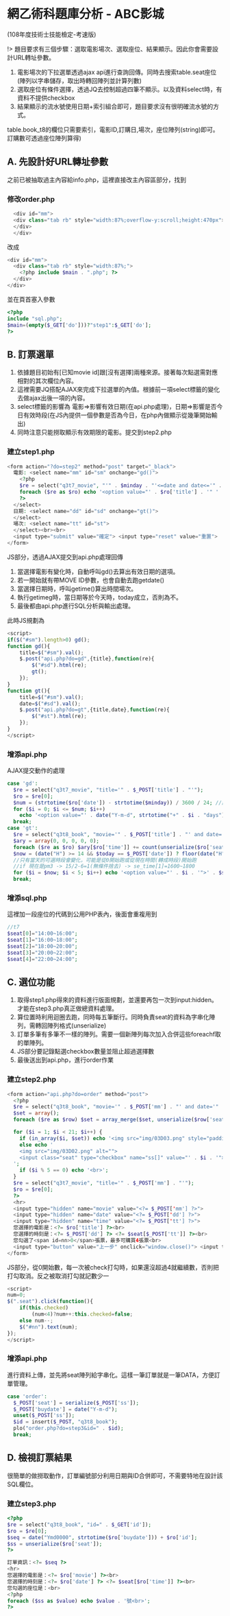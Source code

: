 # 網乙術科題庫分析 - ABC影城
(108年度技術士技能檢定-考速版)

!> 題目要求有三個步驟：選取電影場次、選取座位、結果顯示。因此你會需要設計URL轉址參數。

1. 電影場次的下拉選單透過ajax api進行查詢回傳。同時去搜索table.seat座位\(陣列以字串儲存，取出時轉回陣列並計算列數\)
2. 選取座位有條件選擇，透過JQ去控制超過四筆不顯示。以及資料select時，有資料不提供checkbox
3. 結果顯示的流水號使用日期+索引組合即可，題目要求沒有很明確流水號的方式。

table.book\_t8的欄位只需要索引，電影ID,訂購日,場次，座位陣列\(string\)即可。訂購數可透過座位陣列算得\)

## A. 先設計好URL轉址參數
之前已被抽取過主內容給info.php，這裡直接改主內容區部分，找到

### 修改order.php
```php
  <div id="mm">
  <div class="tab rb" style="width:87%;overflow-y:scroll;height:470px">
  </div>
  </div>
```

改成

```php
<div id="mm">
  <div class="tab rb" style="width:87%;">
    <?php include $main . ".php"; ?>
  </div>
</div>
```

並在頁首塞入參數

```php
<?php
include "sql.php";
$main=(empty($_GET['do']))?"step1":$_GET['do'];
?>
```

## B. 訂票選單
1. 依據題目初始有\[已知movie id\]跟\[沒有選擇\]兩種來源。接著每次點選需對應相對的其次欄位內容。
2. 這裡需要JQ搭配AJAX來完成下拉選單的內值。根據前一項select標籤的變化去做ajax出後一項的內容。
3. select標籤的影響為 電影=&gt;影響有效日期\(在api.php處理\)，日期=&gt;影響是否今日有效時段\(在JS內提供一個參數是否為今日，在php內做顯示從幾筆開始輸出\)
4. 同時注意只能撈取顯示有效期限的電影。提交到step2.php

### 建立step1.php
```php
<form action="?do=step2" method="post" target="_black">
  電影: <select name="mm" id="sm" onchange="gd()">
    <?php
    $re = select("q3t7_movie", "'" . $minday . "'<=date and date<='" . $today . "'");
    foreach ($re as $ro) echo '<option value="' . $ro['title'] . '" ' . ((!empty($_GET['id']) && $_GET['id'] == $ro['id']) ? "selected" : "") . '>' . $ro['title'] . '</option>';
    ?>
  </select>
  日期: <select name="dd" id="sd" onchange="gt()">
  </select>
  場次: <select name="tt" id="st">
  </select><br><br>
  <input type="submit" value="確定"> <input type="reset" value="重置">
</form>
```

JS部分，透過AJAX提交到api.php處理回傳

1. 當選擇電影有變化時，自動呼叫gd\(\)去算出有效日期的選項。
2. 若一開始就有帶MOVE ID參數，也會自動去跑getdate\(\)
3. 當選擇日期時，呼叫getime\(\)算出時間場次。
4. 執行getimeg時，當日期等於今天時，today成立，否則為不。
5. 最後都由api.php進行SQL分析與輸出處理。

此時JS規劃為

```javascript
<script>
if($("#sm").length>0) gd();
function gd(){
    title=$("#sm").val();
    $.post("api.php?do=gd",{title},function(re){
        $("#sd").html(re);
        gt();
    });
}
function gt(){
    title=$("#sm").val();
    date=$("#sd").val();
    $.post("api.php?do=gt",{title,date},function(re){
        $("#st").html(re);
    });
}
</script>
```

### 增添api.php
AJAX提交動作的處理

```php
case 'gd':
  $re = select("q3t7_movie", "title='" . $_POST['title'] . "'");
  $ro = $re[0];
  $num = (strtotime($ro['date']) - strtotime($minday)) / 3600 / 24; //該資料與最舊有效日相差幾天，可能值0~2
  for ($i = 0; $i <= $num; $i++)
    echo '<option value="' . date("Y-m-d", strtotime("+" . $i . "days")) . '">' . date("Y-m-d", strtotime("+" . $i . "days")) . '</option>';
  break;
case 'gt':
  $re = select("q3t8_book", "movie='" . $_POST['title'] . "' and date='" . $_POST['date'] . "'");
  $ary = array(0, 0, 0, 0, 0);
  foreach ($re as $ro) $ary[$ro['time']] += count(unserialize($ro['seat'])); //收集各時段已售出之量
  $now = (date("H") >= 14 && $today == $_POST['date']) ? floor(date("H") / 2 - 6) : 0; //如果今天且下午
  //只有當天的可選時段會變化，可能是從0開始跑或從現在時間(轉成時段)開始跑
  //if 現在是pm3 -> 15/2-6=1(無條件捨去) -> se_time[1]=1600~1800
  for ($i = $now; $i < 5; $i++) echo '<option value="' . $i . '">' . $seat[$i] . ' 剩餘座位 ' . (20 - $ary[$i]) . '</option>';
  break;
```

### 增添sql.php
這裡加一段座位的代碼到公用PHP表內，後面會重複用到

```php
//t7
$seat[0]="14:00~16:00";
$seat[1]="16:00~18:00";
$seat[2]="18:00~20:00";
$seat[3]="20:00~22:00";
$seat[4]="22:00~24:00";
```

## C. 選位功能
1. 取得step1.php得來的資料進行版面規劃，並還要再包一次到input:hidden。才能在step3.php真正做總資料處理。
2. 算位置時利用迴圈去跑，同時每五筆斷行。同時負責seat的資料為字串化陣列，需轉回陣列格式\(unserialize\)
3. 訂單多筆有多筆不一樣的陣列。需要一個新陣列每次加入合併這些foreachf取的單陣列。
4. JS部分要記錄點選checkbox數量並阻止超過選擇數
5. 最後送出到api.php，進行order作業

### 建立step2.php
```php
<form action="api.php?do=order" method="post">
  <?php
  $re = select("q3t8_book", "movie='" . $_POST['mm'] . "' and date='" . $_POST['dd'] . "' and time=" . $_POST['tt']);
  $set = array();
  foreach ($re as $row) $set = array_merge($set, unserialize($row['seat'])); //將所有該時段的多筆座位陣列都倒入到一個新陣列

  for ($i = 1; $i < 21; $i++) {
    if (in_array($i, $set)) echo '<img src="img/03D03.png" style="padding-right:30px">';
    else echo '
    <img src="img/03D02.png" alt="">
    <input class="seat" type="checkbox" name="ss[]" value="' . $i . '">
  ';
    if ($i % 5 == 0) echo '<br>';
  }
  $re = select("q3t7_movie", "title='" . $_POST['mm'] . "'");
  $ro = $re[0];
  ?>
  <hr>
  <input type="hidden" name="movie" value="<?= $_POST['mm'] ?>">
  <input type="hidden" name="date" value="<?= $_POST['dd'] ?>">
  <input type="hidden" name="time" value="<?= $_POST['tt'] ?>">
  您選擇的電影是：<?= $ro['title'] ?><br>
  您選擇的時刻是：<?= $_POST['dd'] ?> <?= $seat[$_POST['tt']] ?><br>
  您勾選了<span id=nn>0</span>張票，最多可購買4張票<br>
  <input type="button" value="上一步" onclick="window.close()"> <input type="submit" value="確定">
</form>
```

JS部分，從0開始數，每一次被check打勾時，如果還沒超過4就繼續數，否則把打勾取消。反之被取消打勾就記數少一

```javascript
<script>
num=0;
$(".seat").click(function(){
    if(this.checked)
        (num<4)?num++:this.checked=false;
    else num--;
    $("#nn").text(num);
});
</script>
```

### 增添api.php
進行資料上傳，並先將seat陣列給字串化。這樣一筆訂單就是一筆DATA，方便訂單管理。

```php
case 'order':
  $_POST['seat'] = serialize($_POST['ss']);
  $_POST['buydate'] = date("Y-m-d");
  unset($_POST['ss']);
  $id = insert($_POST, "q3t8_book");
  plo("order.php?do=step3&id=" . $id);
  break;
```

## D. 檢視訂票結果
很簡單的做撈取動作，訂單編號部分利用日期與ID合併即可，不需要特地在設計該SQL欄位。

### 建立step3.php
```php
<?php
$re = select("q3t8_book", "id=" . $_GET['id']);
$ro = $re[0];
$seq = date("Ymd0000", strtotime($ro['buydate'])) + $ro['id'];
$ss = unserialize($ro['seat']);
?>

訂單資訊：<?= $seq ?>
<hr>
您選擇的電影是：<?= $ro['movie'] ?><br>
您選擇的時刻是：<?= $ro['date'] ?> <?= $seat[$ro['time']] ?><br>
您勾選的座位是：<br>
<?php
foreach ($ss as $value) echo $value . '號<br>';
?>
```



